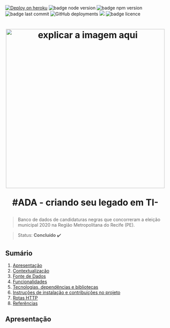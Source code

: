 [![Deploy on heroku](https://img.shields.io/badge/deploy-heroku.com-blueviolet)](https://app-aprendadelas.herokuapp.com/)
![badge node version](https://img.shields.io/badge/node-v12.18.3-brightgreen)
![badge npm version](https://img.shields.io/badge/npm-6.14.6-brightgreen)
![badge last commit](https://img.shields.io/github/issueslast-commit/jambsantos/Reprograma-Projeto-ADA-Aprenda-DelAs)
![GitHub deployments](https://img.shields.io/github/deployments/jambsantos/Reprograma-Projeto-ADA-Aprenda-DelAs) 
![](https://img.shields.io/badge/construction-in%100progress-yellow)
![badge licence](https://img.shields.io/github/license/jambsantos/Reprograma-Projeto-ADA-Aprenda-DelAs=MIT)



<h1 align="center">
  <img src="public/images/coloca imagems aqui.png" alt="explicar a imagem aqui" width="500">
<p align="center">#ADA - criando seu legado em TI-<p>
</h1>

> Banco de dados de candidaturas negras que concorreram a eleição municipal 2020 na Região Metropolitana do Recife (PE).

> Status: **Concluído** :heavy_check_mark:

## **Sumário**

1. [Apresentação](#Apresentação)
2. [Contextualização](#Contextualização)
3. [Fonte de Dados](#Fonte-de-dados)
4. [Funcionalidades](#Funcionalidades)
5. [Tecnologias, dependências e bibliotecas](#Tecnologias,-dependencias-e-bibliotecas)
6. [Instruções de instalação e contribuições no projeto](#Instrucoes-de-instalação-e-contribuições-no-projeto)
7. [Rotas HTTP](#Rotas-HTTP)
8. [Referências](#Referências)

## **Apresentação**



